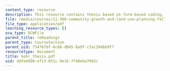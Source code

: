```yaml
---
content_type: resource
description: This resource contains thesis based on form-based coding.
file: /media/courses/11-360-community-growth-and-land-use-planning-fall-2005/4dfedd90ef13851c9e1b7f40eba7692c_kohr_thesis.pdf
file_type: application/pdf
learning_resource_types: []
ocw_type: OCWFile
parent_title: reReadings
parent_type: CourseSection
parent_uid: 734767bf-8c68-d845-8a9f-cfac204bb9f7
resourcetype: Document
title: kohr_thesis.pdf
uid: 4dfedd90-ef13-851c-9e1b-7f40eba7692c
---
```

